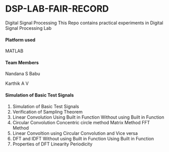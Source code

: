 # DSP-LAB-FAIR-RECORD
Digital Signal Processing
This Repo contains practical experiments in Digital Signal Processing Lab

#### Platform used
MATLAB

#### Team Members

Nandana S Babu

Karthik A V
#### Simulation of Basic Test Signals
1. Simulation of Basic Test Signals
2. Verification of Sampling Theorem
3. Linear Convolution
    Using Built in Function
   Without using Built in Function
4. Circular Convolution
    Concentric circle method
    Matrix Method
    FFT Method
5. Linear Convoltion using Circular Convolution and Vice versa
6. DFT and IDFT
   Without using Built in Function
    Using Built in Function
7. Properties of DFT
    Linearity
    Periodicity
